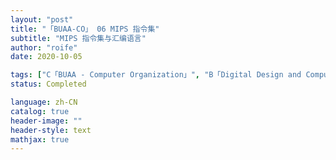 ```yaml
---
layout: "post"
title: "「BUAA-CO」 06 MIPS 指令集"
subtitle: "MIPS 指令集与汇编语言"
author: "roife"
date: 2020-10-05

tags: ["C「BUAA - Computer Organization」", "B「Digital Design and Computer Architecture」", "BUAA", "计算机组成", "L「MIPS」"]
status: Completed

language: zh-CN
catalog: true
header-image: ""
header-style: text
mathjax: true
---
```


